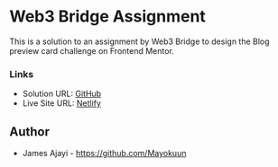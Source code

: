 # Web3 Bridge Assignment

This is a solution to an assignment by Web3 Bridge to design the Blog preview card challenge on Frontend Mentor.

### Links

- Solution URL: [GitHub](https://github.com/Mayokuun/Blog-Preview-Card)
- Live Site URL: [Netlify](https://beamish-daifuku-bd801e.netlify.app/)


## Author

- James Ajayi - https://github.com/Mayokuun

